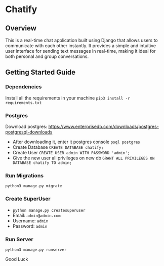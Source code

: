 # Chatify

## Overview

This is a real-time chat application built using Django that allows users to communicate with each other instantly. It provides a simple and intuitive user interface for sending text messages in real-time, making it ideal for both personal and group conversations.

## Getting Started Guide

### Dependencies

Install all the requirements in your machine `pip3 install -r requirements.txt`

### Postgres

Download postgres: https://www.enterprisedb.com/downloads/postgres-postgresql-downloads
* After downloading it, enter it postgres console `psql postgres`
* Create Database `CREATE DATABASE chatify;`
* Create User `CREATE USER admin WITH PASSWORD 'admin';`
* Give the new user all privileges on new db `GRANT ALL PRIVILEGES ON DATABASE chatify TO admin;`

### Run Migrations 

`python3 manage.py migrate`

### Create SuperUser 

* `python manage.py createsuperuser`
* Email: `admin@admin.com`
* Username: `admin`
* Password: `admin`

### Run Server

`python3 manage.py runserver`

Good Luck